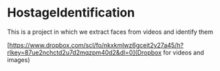 # HostageIdentification
This is a project in which we extract faces from videos and identify them

[https://www.dropbox.com/scl/fo/nkxkmlwz6gceit2y27a45/h?rlkey=87ue2nchctd2u7d2mqzpm40d2&dl=0](Dropbox for videos and images)
